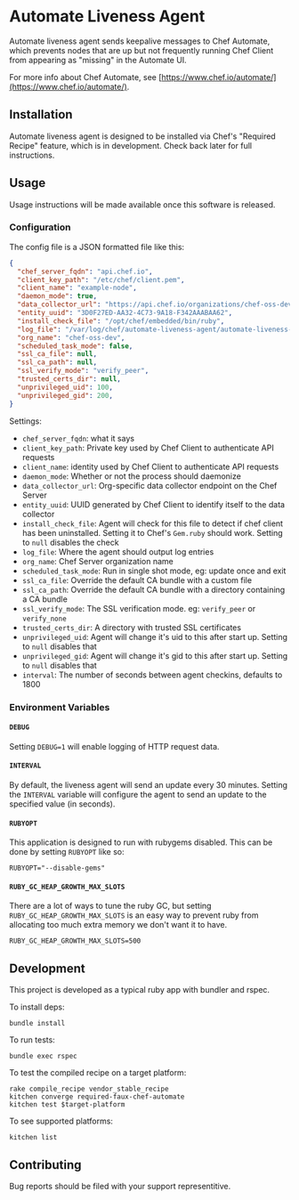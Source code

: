 # Automate Liveness Agent

Automate liveness agent sends keepalive messages to Chef Automate, which
prevents nodes that are up but not frequently running Chef Client from
appearing as "missing" in the Automate UI.

For more info about Chef Automate, see [https://www.chef.io/automate/](https://www.chef.io/automate/).

## Installation

Automate liveness agent is designed to be installed via Chef's "Required
Recipe" feature, which is in development. Check back later for full
instructions.

## Usage

Usage instructions will be made available once this software is
released.

### Configuration

The config file is a JSON formatted file like this:

```json
{
  "chef_server_fqdn": "api.chef.io",
  "client_key_path": "/etc/chef/client.pem",
  "client_name": "example-node",
  "daemon_mode": true,
  "data_collector_url": "https://api.chef.io/organizations/chef-oss-dev/data-collector",
  "entity_uuid": "3D0F27ED-AA32-4C73-9A18-F342AAABAA62",
  "install_check_file": "/opt/chef/embedded/bin/ruby",
  "log_file": "/var/log/chef/automate-liveness-agent/automate-liveness-agent.log",
  "org_name": "chef-oss-dev",
  "scheduled_task_mode": false,
  "ssl_ca_file": null,
  "ssl_ca_path": null,
  "ssl_verify_mode": "verify_peer",
  "trusted_certs_dir": null,
  "unprivileged_uid": 100,
  "unprivileged_gid": 200,
}

```

Settings:

* `chef_server_fqdn`: what it says
* `client_key_path`: Private key used by Chef Client to authenticate API
  requests
* `client_name`: identity used by Chef Client to authenticate API
  requests
* `daemon_mode`: Whether or not the process should daemonize
* `data_collector_url`: Org-specific data collector endpoint on the Chef
  Server
* `entity_uuid`: UUID generated by Chef Client to identify itself to the
  data collector
* `install_check_file`: Agent will check for this file to detect if chef
  client has been uninstalled. Setting it to Chef's `Gem.ruby` should
  work. Setting to `null` disables the check
* `log_file`: Where the agent should output log entries
* `org_name`: Chef Server organization name
* `scheduled_task_mode`: Run in single shot mode, eg: update once and exit
* `ssl_ca_file`: Override the default CA bundle with a custom file
* `ssl_ca_path`: Override the default CA bundle with a directory containing
  a CA bundle
* `ssl_verify_mode`: The SSL verification mode. eg: `verify_peer` or `verify_none`
* `trusted_certs_dir`: A directory with trusted SSL certificates
* `unprivileged_uid`: Agent will change it's uid to this after start up.
  Setting to `null` disables that
* `unprivileged_gid`: Agent will change it's gid to this after start up.
  Setting to `null` disables that
* `interval`: The number of seconds between agent checkins, defaults to 1800

### Environment Variables

#### `DEBUG`

Setting `DEBUG=1` will enable logging of HTTP request data.

#### `INTERVAL`

By default, the liveness agent will send an update every 30 minutes.
Setting the `INTERVAL` variable will configure the agent to send an
update to the specified value (in seconds).

#### `RUBYOPT`

This application is designed to run with rubygems disabled. This can be
done by setting `RUBYOPT` like so:

```
RUBYOPT="--disable-gems"
```

#### `RUBY_GC_HEAP_GROWTH_MAX_SLOTS`

There are a lot of ways to tune the ruby GC, but setting
`RUBY_GC_HEAP_GROWTH_MAX_SLOTS` is an easy way to prevent ruby from
allocating too much extra memory we don't want it to have.

```
RUBY_GC_HEAP_GROWTH_MAX_SLOTS=500
```

## Development

This project is developed as a typical ruby app with bundler and rspec.

To install deps:

```
bundle install
```

To run tests:

```
bundle exec rspec
```

To test the compiled recipe on a target platform:

```
rake compile_recipe vendor_stable_recipe
kitchen converge required-faux-chef-automate
kitchen test $target-platform
```

To see supported platforms:

```
kitchen list
```

## Contributing

Bug reports should be filed with your support representitive.

